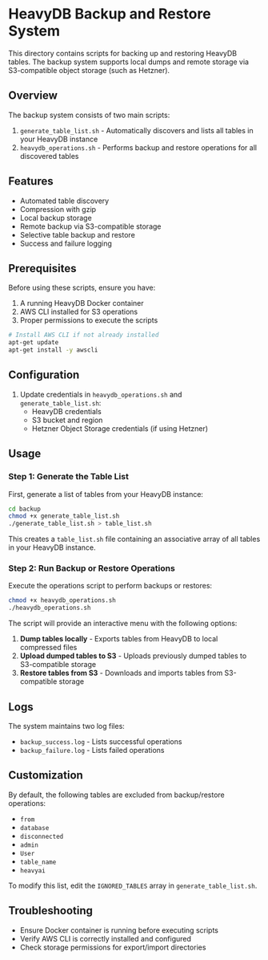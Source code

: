 # HeavyDB Backup and Restore System

This directory contains scripts for backing up and restoring HeavyDB tables. The backup system supports local dumps and remote storage via S3-compatible object storage (such as Hetzner).

## Overview

The backup system consists of two main scripts:

1. `generate_table_list.sh` - Automatically discovers and lists all tables in your HeavyDB instance
2. `heavydb_operations.sh` - Performs backup and restore operations for all discovered tables

## Features

- Automated table discovery
- Compression with gzip
- Local backup storage
- Remote backup via S3-compatible storage
- Selective table backup and restore
- Success and failure logging

## Prerequisites

Before using these scripts, ensure you have:

1. A running HeavyDB Docker container
2. AWS CLI installed for S3 operations
3. Proper permissions to execute the scripts

```bash
# Install AWS CLI if not already installed
apt-get update
apt-get install -y awscli
```

## Configuration

1. Update credentials in `heavydb_operations.sh` and `generate_table_list.sh`:
   - HeavyDB credentials
   - S3 bucket and region
   - Hetzner Object Storage credentials (if using Hetzner)

## Usage

### Step 1: Generate the Table List

First, generate a list of tables from your HeavyDB instance:

```bash
cd backup
chmod +x generate_table_list.sh
./generate_table_list.sh > table_list.sh
```

This creates a `table_list.sh` file containing an associative array of all tables in your HeavyDB instance.

### Step 2: Run Backup or Restore Operations

Execute the operations script to perform backups or restores:

```bash
chmod +x heavydb_operations.sh
./heavydb_operations.sh
```

The script will provide an interactive menu with the following options:

1. **Dump tables locally** - Exports tables from HeavyDB to local compressed files
2. **Upload dumped tables to S3** - Uploads previously dumped tables to S3-compatible storage
3. **Restore tables from S3** - Downloads and imports tables from S3-compatible storage

## Logs

The system maintains two log files:
- `backup_success.log` - Lists successful operations
- `backup_failure.log` - Lists failed operations

## Customization

By default, the following tables are excluded from backup/restore operations:
- `from`
- `database`
- `disconnected`
- `admin`
- `User`
- `table_name`
- `heavyai`

To modify this list, edit the `IGNORED_TABLES` array in `generate_table_list.sh`.

## Troubleshooting

- Ensure Docker container is running before executing scripts
- Verify AWS CLI is correctly installed and configured
- Check storage permissions for export/import directories